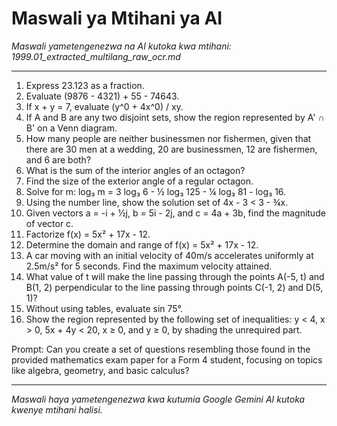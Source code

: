 # Maswali ya Mtihani ya AI
*Maswali yametengenezwa na AI kutoka kwa mtihani: 1999.01_extracted_multilang_raw_ocr.md*

---

1. Express 23.123 as a fraction.
2. Evaluate (9876 - 4321) + 55 - 74643.
3. If x + y = 7, evaluate (y^0 + 4x^0) / xy.
4. If A and B are any two disjoint sets, show the region represented by A' ∩ B' on a Venn diagram.
5. How many people are neither businessmen nor fishermen, given that there are 30 men at a wedding, 20 are businessmen, 12 are fishermen, and 6 are both?
6. What is the sum of the interior angles of an octagon?
7. Find the size of the exterior angle of a regular octagon.
8. Solve for m: log₃ m = 3 log₃ 6 - ½ log₃ 125 - ¼ log₃ 81 - log₃ 16.
9. Using the number line, show the solution set of 4x - 3 < 3 - ¾x.
10. Given vectors a = -i + ½j, b = 5i - 2j, and c = 4a + 3b, find the magnitude of vector c.
11. Factorize f(x) = 5x² + 17x - 12.
12. Determine the domain and range of f(x) = 5x² + 17x - 12.
13. A car moving with an initial velocity of 40m/s accelerates uniformly at 2.5m/s² for 5 seconds. Find the maximum velocity attained.
14. What value of t will make the line passing through the points A(-5, t) and B(1, 2) perpendicular to the line passing through points C(-1, 2) and D(5, 1)?
15. Without using tables, evaluate sin 75°.
16. Show the region represented by the following set of inequalities: y < 4, x > 0, 5x + 4y < 20, x ≥ 0, and y ≥ 0, by shading the unrequired part.

Prompt: Can you create a set of questions resembling those found in the provided mathematics exam paper for a Form 4 student, focusing on topics like algebra, geometry, and basic calculus?

---
*Maswali haya yametengenezwa kwa kutumia Google Gemini AI kutoka kwenye mtihani halisi.*
